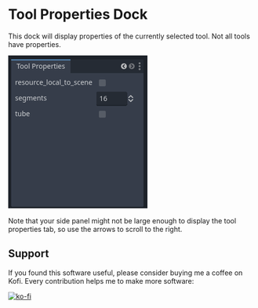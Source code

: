 # Tool Properties Dock

This dock will display properties of the currently selected tool.  Not all tools have properties.

![Tool Properties Dock](dock_tool_properties.png)

Note that your side panel might not be large enough to display the tool properties tab, so use the arrows to scroll to the right.

## Support

If you found this software useful, please consider buying me a coffee on Kofi.  Every contribution helps me to make more software:

[![ko-fi](https://ko-fi.com/img/githubbutton_sm.svg)](https://ko-fi.com/Y8Y43J6OB)
